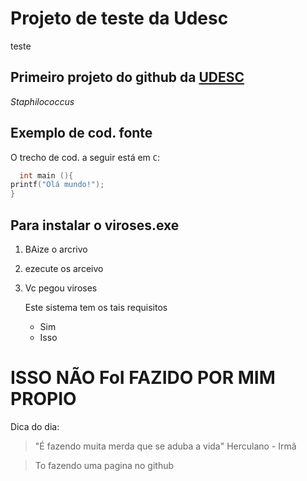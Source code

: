 # Projeto de teste da Udesc
teste
## Primeiro projeto do github da [UDESC](https://www.udesc.br/)
*Staphilococcus*
## Exemplo de cod. fonte
  O trecho de cod. a seguir está em `C`:
  ```c
    int main (){
  printf("Olá mundo!");
}
  ```
## Para instalar o viroses.exe
1. BAize o arcrivo
2. ezecute os arceivo
3. Vc pegou viroses
   
   Este sistema tem os tais requisitos
   - Sim
   - Isso
  
# ISSO NÃO FoI FAZIDO POR MIM PROPIO
Dica do dia:
> "É fazendo muita merda que se aduba a vida" Herculano - Irmã

> To fazendo uma pagina no github
